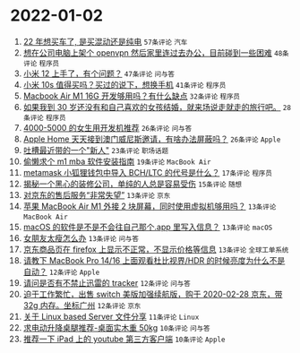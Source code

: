 # 2022-01-02

1. [22 年想买车了, 是买混动还是纯电](https://www.v2ex.com/t/825745) `57条评论` `汽车`
1. [想在公司电脑上架个 openvpn 然后家里连过去办公，目前碰到一些困难](https://www.v2ex.com/t/825806) `48条评论` `程序员`
1. [小米 12 上手了，有个问题？](https://www.v2ex.com/t/825795) `47条评论` `问与答`
1. [小米 10s 值得买吗？买过的说下，想换手机](https://www.v2ex.com/t/825839) `41条评论` `程序员`
1. [Macbook Air M1 16G 开发够用吗？有什么缺点](https://www.v2ex.com/t/825789) `32条评论` `程序员`
1. [如果我到 30 岁还没有和自己喜欢的女孩结婚，就来场说走就走的旅行吧。](https://www.v2ex.com/t/825819) `28条评论` `程序员`
1. [4000-5000 的女生用开发机推荐](https://www.v2ex.com/t/825766) `26条评论` `问与答`
1. [Apple Home 天天接到澳门威尼斯邀请，有啥办法屏蔽吗？](https://www.v2ex.com/t/825794) `26条评论` `Apple`
1. [吐槽最近带的一个"新人"](https://www.v2ex.com/t/825849) `23条评论` `职场话题`
1. [偷懒求个 m1 mba 软件安装指南](https://www.v2ex.com/t/825761) `19条评论` `MacBook Air`
1. [metamask 小狐狸钱包中导入 BCH/LTC 的代号是什么？](https://www.v2ex.com/t/825811) `17条评论` `程序员`
1. [揭秘一个黑心的装修公司，单纯的人总是容易受伤](https://www.v2ex.com/t/825830) `15条评论` `随想`
1. [对京东的售后服务“非常失望”](https://www.v2ex.com/t/825838) `13条评论` `京东`
1. [苹果 MacBook Air M1 外接 2 块屏幕，同时使用虚拟机够用吗？](https://www.v2ex.com/t/825829) `13条评论` `MacBook Air`
1. [macOS 的软件是不是不会往自己那个.app 里写入信息？](https://www.v2ex.com/t/825827) `13条评论` `macOS`
1. [女朋友太瘦怎么办](https://www.v2ex.com/t/825820) `13条评论` `问与答`
1. [京东商品页在 firefox 上显示不正常，不显示价格等信息](https://www.v2ex.com/t/825767) `13条评论` `全球工单系统`
1. [请教下 MacBook Pro 14/16 上面观看杜比视界/HDR 的时候亮度为什么不是自动？](https://www.v2ex.com/t/825802) `12条评论` `Apple`
1. [请问是否有不禁止迅雷的 tracker](https://www.v2ex.com/t/825801) `12条评论` `问与答`
1. [迫于工作繁忙，出售 switch 美版加强续航版，购于 2020-02-28 京东，带 32g 内存。坐标广州](https://www.v2ex.com/t/825751) `12条评论` `京东`
1. [关于 Linux based Server 文件分享](https://www.v2ex.com/t/825835) `11条评论` `Linux`
1. [求电动升降桌腿推荐-桌面实木重 50kg](https://www.v2ex.com/t/825786) `10条评论` `问与答`
1. [推荐一下 iPad 上的 youtube 第三方客户端](https://www.v2ex.com/t/825775) `10条评论` `Apple`
